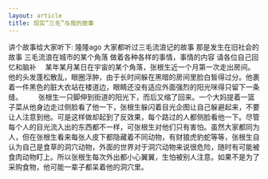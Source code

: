 ```yaml
---
layout: article
title: 现实“三毛”与我的故事
---
```


讲个故事给大家听下: 隆隆ago 大家都听过三毛流浪记的故事 那是发生在旧社会的故事 三毛流浪在城市的某个角落 做着各种各样的事情，事情的内容 请各位自己回忆和脑补
　某年某月某日在宇宙的某个角落，张根生近一个月第一次走出房间。他的头发蓬松散乱，眼圈浮肿，由于长时间躲在黑暗的房间里脸白皙得过分。他裹着一件黑色的脏大衣站在楼道边，眼睛还没有适应外面强烈的阳光咪得只留下一条缝。
　　张根生一只脚伸到街道的阳光下，而后又缩了回来。一个大妈提着一篮子菜从他身边走过侧脸看了他一下，张根生躲闪着目光企图让自己躲避起来，不要让人注意到他。可是这样做却起到了反效果，每个路过的人都侧脸看他一下。尽管每个人的目光流入出的东西都不一样，可张根生对他们只有害怕。虽然大家都同为人，但在张根生看来每张人皮下都隐藏着不同动物，有财狼虎豹蛇等等，张根生自认为自己是食草的洞穴动物，外面的世界对于洞穴动物来说很危险，随时有可能被食肉动物盯上。所以张根生每次外出都小心翼翼，生怕被别人注意。如果不是为了采购食物，他可能一辈子都呆着他的洞穴里。